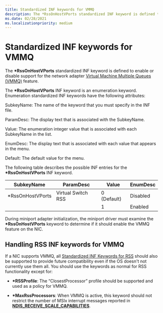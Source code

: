 ```yaml
---
title: Standardized INF keywords for VMMQ
description: The *RssOnHostVPorts standardized INF keyword is defined to enable or disable support for VMMQ.
ms.date: 02/28/2021
ms.localizationpriority: medium
---
```


# Standardized INF keywords for VMMQ

The **\*RssOnHostVPorts** standardized INF keyword is defined to enable or disable support for the network adapter [Virtual Machine Multiple Queues (VMMQ)](overview-of-virtual-machine-multiple-queues.md) feature.

The **\*RssOnHostVPorts** INF keyword is an enumeration keyword. Enumeration standardized INF keywords have the following attributes:

SubkeyName: The name of the keyword that you must specify in the INF file.

ParamDesc: The display text that is associated with the SubkeyName. 

Value: The enumeration integer value that is associated with each SubkeyName in the list. 

EnumDesc: The display text that is associated with each value that appears in the menu.

Default: The default value for the menu.

The following table describes the possible INF entries for the **\*RssOnHostVPorts** INF keyword.

| SubkeyName       | ParamDesc          | Value       | EnumDesc |
|-------------------|--------------------|-------------|----------|
| \*RssOnHostVPorts | Virtual Switch RSS | 0 (Default) | Disabled |
|                   |                    | 1           | Enabled  |

During miniport adapter initialization, the miniport driver must examine the **\*RssOnHostVPorts** keyword to determine if it should enable the VMMQ feature on the NIC.

## Handling RSS INF keywords for VMMQ

If a NIC supports VMMQ, all [Standardized INF Keywords for RSS](standardized-inf-keywords-for-rss.md) should also be supported to provide future compatibility even if the OS doesn't not currently use them all.
You should use the keywords as normal for RSS functionality except for:

-   **\*RSSProfile**: The “ClosestProcessor” profile should be supported and used as a policy for VMMQ.

-   **\*MaxRssProcessors**: When VMMQ is active, this keyword should not restrict the number of MSIx interrupt messages reported in [**NDIS\_RECEIVE\_SCALE\_CAPABILITIES**](/windows-hardware/drivers/ddi/ntddndis/ns-ntddndis-_ndis_receive_scale_capabilities).